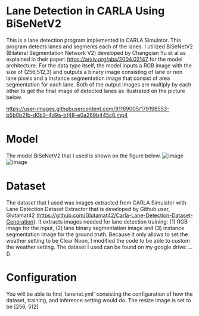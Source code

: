 # Lane Detection in CARLA Using BiSeNetV2
This is a lane detection program implemented in CARLA Simulator. This program detects lanes and segments each of the lanes. I utilized BiSeNetV2 (Bilateral Segmentation Network V2) developed by Changqian Yu et al as explained in their paper: https://arxiv.org/abs/2004.02147 for the model architecture. For the data type itself, the model inputs a RGB image with the size of (256,512,3) and outputs a binary image consisting of lane or non lane pixels and a instance segmentation image that consist of area segmentation for each lane. Both of the output images are multiply by each other to get the final image of detected lanes as illustrated on the picture below.

https://user-images.githubusercontent.com/91169005/179198553-b5b0b2fb-d0b3-4d9a-bf48-e0a269b445c6.mp4


# Model
The model BiSeNetV2 that I used is shown on the figure below.
![image](https://user-images.githubusercontent.com/91169005/175543627-572fa5ca-05ad-4ef1-b815-f82a599dc19b.png)
![image](https://user-images.githubusercontent.com/91169005/175543750-dfc395a0-c008-4efa-9564-7e7f0392026d.png)

# Dataset
The dataset that I used was images extracted from CARLA Simulator with Lane Detection Dataset Extractor that is developed by Github user, Glutamat42 (https://github.com/Glutamat42/Carla-Lane-Detection-Dataset-Generation). It extracts images needed for lane detection training: (1) RGB image for the input, (2) lane binary segmentation image and (3) instance segmentation image for the ground truth. Because it only allows to set the weather setting to be Clear Noon, I modified the code to be able to custom the weather setting. The dataset I used can be found on my google drive: ...().
# Configuration
You will be able to find 'lanenet.yml' consisting the configuration of how the dataset, training, and inference setting would do. The resize image is set to be [256, 512]
